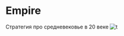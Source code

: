 # Empire
 Стратегия про средневековье в 20 веке
 ![t](https://github.com/efefew/Empire/assets/29331867/d52ec794-f489-42ac-9233-46c5af99bff2)
